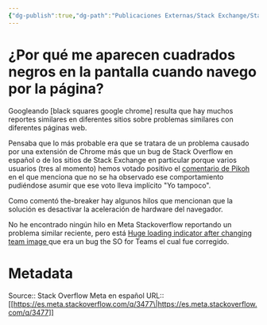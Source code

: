 ```yaml
---
{"dg-publish":true,"dg-path":"Publicaciones Externas/Stack Exchange/Stack Overflow en español/Stack Overflow en español Meta/es.meta.stackoverflow.com-3477.md","permalink":"/publicaciones-externas/stack-exchange/stack-overflow-en-espanol/stack-overflow-en-espanol-meta/es-meta-stackoverflow-com-3477/","title":"¿Por qué me aparecen cuadrados negros en la pantalla cuando navego por la página?","hide":true,"noteIcon":"\"0\"","created":"2024-04-03T12:49:10.594-06:00","updated":"2024-04-05T16:44:03.296-06:00"}
---
```


# ¿Por qué me aparecen cuadrados negros en la pantalla cuando navego por la página?

Googleando [black squares google chrome] resulta que hay muchos reportes similares en diferentes sitios sobre problemas similares con diferentes páginas web.

Pensaba que lo más probable era que se tratara de un problema causado por una extensión de Chrome más que un bug de Stack Overflow en español o de los sitios de Stack Exchange en particular porque varios usuarios (tres al momento) hemos votado positivo el [comentario de Pikoh][1] en el que menciona que no se ha observado ese comportamiento pudiéndose asumir que ese voto lleva implícito "Yo tampoco".

Como comentó the-breaker hay algunos hilos que mencionan que la solución es desactivar la aceleración de hardware del navegador.

No he encontrado ningún hilo en Meta Stackoverflow reportando un problema similar reciente, pero está [Huge loading indicator after changing team image
](https://meta.stackoverflow.com/q/315689/1595451) que era un bug the SO for Teams el cual fue corregido.


  [1]: https://es.meta.stackoverflow.com/questions/3476/posible-bug-en-la-pantalla-de-la-p%C3%A1gina#comment12378_3476

# Metadata
Source:: Stack Overflow Meta en español
URL:: [[https://es.meta.stackoverflow.com/q/3477\|https://es.meta.stackoverflow.com/q/3477]]


